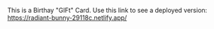 
This is a Birthay "GIFt" Card. Use this link to see a deployed version: https://radiant-bunny-29118c.netlify.app/
